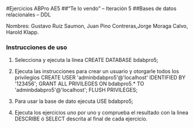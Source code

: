 #Ejercicios ABPro AE5
##“Te lo vendo” – Iteración 5
##Bases de datos relacionales – DDL

Nombres: Gustavo Ruiz Saumon, Juan Pino Contreras,Jorge Moraga Calvo, Harold Klapp.

### Instrucciones de uso
1. Selecciona y ejecuta la linea
    CREATE DATABASE bdabpro5;

2. Ejecuta las instrucciones para crear un usuario y otorgarle todos los privilegios
    CREATE USER 'adminbdabpro5'@'localhost' IDENTIFIED BY '123456';
    GRANT ALL PRIVILEGES ON bdabpro5.* TO 'adminbdabpro5'@'localhost';
    FLUSH PRIVILEGES;

3. Para usar la base de dato ejecuta USE bdabpro5;

4. Ejecuta los ejercicios uno por uno y comprueba el resultado con la linea DESCRIBE ó SELECT descrita al final de cada ejercicio.

